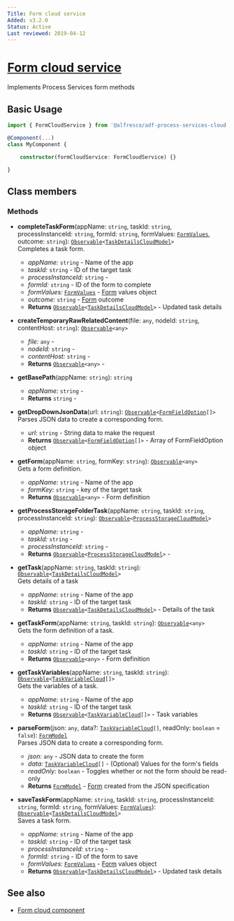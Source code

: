 ```yaml
---
Title: Form cloud service
Added: v3.2.0
Status: Active
Last reviewed: 2019-04-12
---
```


# [Form cloud service](../../../lib/process-services-cloud/src/lib/form/services/form-cloud.service.ts "Defined in form-cloud.service.ts")

Implements Process Services form methods

## Basic Usage

```ts
import { FormCloudService } from '@alfresco/adf-process-services-cloud';

@Component(...)
class MyComponent {

    constructor(formCloudService: FormCloudService) {}

}
```

## Class members

### Methods

-   **completeTaskForm**(appName: `string`, taskId: `string`, processInstanceId: `string`, formId: `string`, formValues: [`FormValues`](../../../lib/core/form/components/widgets/core/form-values.ts), outcome: `string`): [`Observable`](http://reactivex.io/documentation/observable.html)`<`[`TaskDetailsCloudModel`](../../../lib/process-services-cloud/src/lib/task/start-task/models/task-details-cloud.model.ts)`>`<br/>
    Completes a task form.
    -   _appName:_ `string`  - Name of the app
    -   _taskId:_ `string`  - ID of the target task
    -   _processInstanceId:_ `string`  - 
    -   _formId:_ `string`  - ID of the form to complete
    -   _formValues:_ [`FormValues`](../../../lib/core/form/components/widgets/core/form-values.ts)  - [Form](../../../lib/process-services/src/lib/task-list/models/form.model.ts) values object
    -   _outcome:_ `string`  - [Form](../../../lib/process-services/src/lib/task-list/models/form.model.ts) outcome
    -   **Returns** [`Observable`](http://reactivex.io/documentation/observable.html)`<`[`TaskDetailsCloudModel`](../../../lib/process-services-cloud/src/lib/task/start-task/models/task-details-cloud.model.ts)`>` - Updated task details
-   **createTemporaryRawRelatedContent**(file: `any`, nodeId: `string`, contentHost: `string`): [`Observable`](http://reactivex.io/documentation/observable.html)`<any>`<br/>

    -   _file:_ `any`  - 
    -   _nodeId:_ `string`  - 
    -   _contentHost:_ `string`  - 
    -   **Returns** [`Observable`](http://reactivex.io/documentation/observable.html)`<any>` - 

-   **getBasePath**(appName: `string`): `string`<br/>

    -   _appName:_ `string`  - 
    -   **Returns** `string` - 

-   **getDropDownJsonData**(url: `string`): [`Observable`](http://reactivex.io/documentation/observable.html)`<`[`FormFieldOption`](../../../lib/core/form/components/widgets/core/form-field-option.ts)`[]>`<br/>
    Parses JSON data to create a corresponding form.
    -   _url:_ `string`  - String data to make the request
    -   **Returns** [`Observable`](http://reactivex.io/documentation/observable.html)`<`[`FormFieldOption`](../../../lib/core/form/components/widgets/core/form-field-option.ts)`[]>` - Array of FormFieldOption object
-   **getForm**(appName: `string`, formKey: `string`): [`Observable`](http://reactivex.io/documentation/observable.html)`<any>`<br/>
    Gets a form definition.
    -   _appName:_ `string`  - Name of the app
    -   _formKey:_ `string`  - key of the target task
    -   **Returns** [`Observable`](http://reactivex.io/documentation/observable.html)`<any>` - Form definition
-   **getProcessStorageFolderTask**(appName: `string`, taskId: `string`, processInstanceId: `string`): [`Observable`](http://reactivex.io/documentation/observable.html)`<`[`ProcessStorageCloudModel`](../../../lib/process-services-cloud/src/lib/form/models/task-variable-cloud.model.ts)`>`<br/>

    -   _appName:_ `string`  - 
    -   _taskId:_ `string`  - 
    -   _processInstanceId:_ `string`  - 
    -   **Returns** [`Observable`](http://reactivex.io/documentation/observable.html)`<`[`ProcessStorageCloudModel`](../../../lib/process-services-cloud/src/lib/form/models/task-variable-cloud.model.ts)`>` - 

-   **getTask**(appName: `string`, taskId: `string`): [`Observable`](http://reactivex.io/documentation/observable.html)`<`[`TaskDetailsCloudModel`](../../../lib/process-services-cloud/src/lib/task/start-task/models/task-details-cloud.model.ts)`>`<br/>
    Gets details of a task
    -   _appName:_ `string`  - Name of the app
    -   _taskId:_ `string`  - ID of the target task
    -   **Returns** [`Observable`](http://reactivex.io/documentation/observable.html)`<`[`TaskDetailsCloudModel`](../../../lib/process-services-cloud/src/lib/task/start-task/models/task-details-cloud.model.ts)`>` - Details of the task
-   **getTaskForm**(appName: `string`, taskId: `string`): [`Observable`](http://reactivex.io/documentation/observable.html)`<any>`<br/>
    Gets the form definition of a task.
    -   _appName:_ `string`  - Name of the app
    -   _taskId:_ `string`  - ID of the target task
    -   **Returns** [`Observable`](http://reactivex.io/documentation/observable.html)`<any>` - Form definition
-   **getTaskVariables**(appName: `string`, taskId: `string`): [`Observable`](http://reactivex.io/documentation/observable.html)`<`[`TaskVariableCloud`](../../../lib/process-services-cloud/src/lib/form/models/task-variable-cloud.model.ts)`[]>`<br/>
    Gets the variables of a task.
    -   _appName:_ `string`  - Name of the app
    -   _taskId:_ `string`  - ID of the target task
    -   **Returns** [`Observable`](http://reactivex.io/documentation/observable.html)`<`[`TaskVariableCloud`](../../../lib/process-services-cloud/src/lib/form/models/task-variable-cloud.model.ts)`[]>` - Task variables
-   **parseForm**(json: `any`, data?: [`TaskVariableCloud`](../../../lib/process-services-cloud/src/lib/form/models/task-variable-cloud.model.ts)`[]`, readOnly: `boolean` = `false`): [`FormModel`](../../../lib/core/form/components/widgets/core/form.model.ts)<br/>
    Parses JSON data to create a corresponding form.
    -   _json:_ `any`  - JSON data to create the form
    -   _data:_ [`TaskVariableCloud`](../../../lib/process-services-cloud/src/lib/form/models/task-variable-cloud.model.ts)`[]`  - (Optional) Values for the form's fields
    -   _readOnly:_ `boolean`  - Toggles whether or not the form should be read-only
    -   **Returns** [`FormModel`](../../../lib/core/form/components/widgets/core/form.model.ts) - [Form](../../../lib/process-services/src/lib/task-list/models/form.model.ts) created from the JSON specification
-   **saveTaskForm**(appName: `string`, taskId: `string`, processInstanceId: `string`, formId: `string`, formValues: [`FormValues`](../../../lib/core/form/components/widgets/core/form-values.ts)): [`Observable`](http://reactivex.io/documentation/observable.html)`<`[`TaskDetailsCloudModel`](../../../lib/process-services-cloud/src/lib/task/start-task/models/task-details-cloud.model.ts)`>`<br/>
    Saves a task form.
    -   _appName:_ `string`  - Name of the app
    -   _taskId:_ `string`  - ID of the target task
    -   _processInstanceId:_ `string`  - 
    -   _formId:_ `string`  - ID of the form to save
    -   _formValues:_ [`FormValues`](../../../lib/core/form/components/widgets/core/form-values.ts)  - [Form](../../../lib/process-services/src/lib/task-list/models/form.model.ts) values object
    -   **Returns** [`Observable`](http://reactivex.io/documentation/observable.html)`<`[`TaskDetailsCloudModel`](../../../lib/process-services-cloud/src/lib/task/start-task/models/task-details-cloud.model.ts)`>` - Updated task details

## See also

-   [Form cloud component](../components/form-cloud.component.md)
